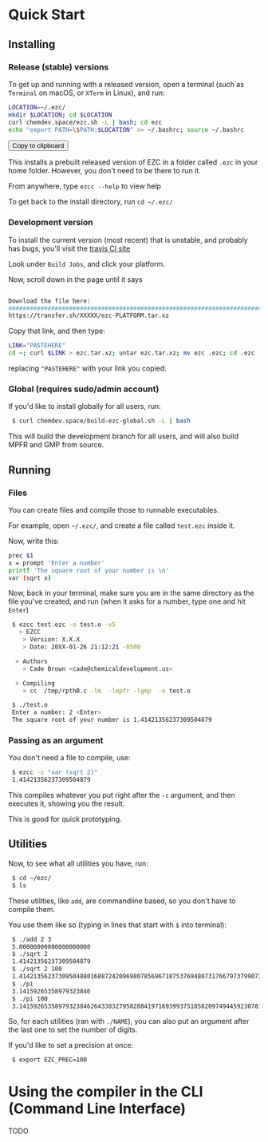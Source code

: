 
# Quick Start

## Installing

### Release (stable) versions

To get up and running with a released version, open a terminal (such as `Terminal` on macOS, or `XTerm` in Linux), and run:

```bash
LOCATION=~/.ezc/
mkdir $LOCATION; cd $LOCATION
curl chemdev.space/ezc.sh -L | bash; cd ezc
echo "export PATH=\$PATH:$LOCATION" >> ~/.bashrc; source ~/.bashrc
```

<button class="btn" data-clipboard-text='LOCATION=~/.ezc/; mkdir $LOCATION; cd $LOCATION; curl chemdev.space/ezc.sh -L | bash; cd ezc; echo "export PATH=\$PATH:$LOCATION" >> ~/.bashrc; source ~/.bashrc'>
    Copy to clipboard
</button>

This installs a prebuilt released version of EZC in a folder called `.ezc` in your home folder. However, you don't need to be there to run it.

From anywhere, type `ezcc --help` to view help

To get back to the install directory, run `cd ~/.ezc/`

### Development version

To install the current version (most recent) that is unstable, and probably has bugs, you'll visit the [travis CI site](https://travis-ci.org/ChemicalDevelopment/ezc)

Look under `Build Jobs`, and click your platform.

Now, scroll down in the page until it says 

```bash

Download the file here:
######################################################################## 100.0%
https://transfer.sh/XXXXX/ezc-PLATFORM.tar.xz

```

Copy that link, and then type:

```bash
LINK="PASTEHERE"
cd ~; curl $LINK > ezc.tar.xz; untar ezc.tar.xz; mv ezc .ezc; cd .ezc
```

replacing `"PASTEHERE"` with your link you copied.


### Global (requires sudo/admin account)

If you'd like to install globally for all users, run:

```bash
 $ curl chemdev.space/build-ezc-global.sh -L | bash
```

This will build the development branch for all users, and will also build MPFR and GMP from source.

## Running

### Files

You can create files and compile those to runnable executables.

For example, open `~/.ezc/`, and create a file called `test.ezc` inside it.

Now, write this:

``` bash
prec $1
x = prompt 'Enter a number'
printf 'The square root of your number is \n'
var (sqrt x)
```

Now, back in your terminal, make sure you are in the same directory as the file you've created, and run (when it asks for a number, type one and hit `Enter`)

``` bash
 $ ezcc test.ezc -o test.o -v5
   > EZCC
    > Version: X.X.X
    > Date: 20XX-01-26 21:12:21 -0500

  > Authors
    > Cade Brown <cade@chemicaldevelopment.us>

  > Compiling
    > cc  /tmp/rpthB.c -lm  -lmpfr -lgmp  -o test.o

 $ ./test.o
 Enter a number: 2 <Enter>
 The square root of your number is 1.41421356237309504879
```

### Passing as an argument

You don't need a file to compile, use:

``` bash
 $ ezcc -c "var (sqrt 2)"
 1.41421356237309504879
```

This compiles whatever you put right after the `-c` argument, and then executes it, showing you the result.

This is good for quick prototyping.

## Utilities

Now, to see what all utilities you have, run:

```bash
 $ cd ~/ezc/
 $ ls
```

These utilities, like `add`, are commandline based, so you don't have to compile them.

You use them like so (typing in lines that start with `$` into terminal):


```bash
 $ ./add 2 3
 5.00000000000000000000
 $ ./sqrt 2
 1.41421356237309504879
 $ ./sqrt 2 100
 1.4142135623730950488016887242096980785696718753769480731766797379907324784621070388503875343276415727
 $ ./pi 
 3.14159265358979323846
 $ ./pi 100
 3.1415926535897932384626433832795028841971693993751058209749445923078164062862089986280348253421170678
```

So, for each utilities (ran with `./NAME`), you can also put an argument after the last one to set the number of digits.

If you'd like to set a precision at once:

```bash
 $ export EZC_PREC=100
```

# Using the compiler in the CLI (Command Line Interface)


TODO
